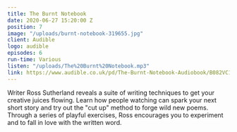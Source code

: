 ```yaml
---
title: The Burnt Notebook
date: 2020-06-27 15:20:00 Z
position: 7
image: "/uploads/burnt-notebook-319655.jpg"
client: Audible
logo: audible
episodes: 6
run-time: Various
listen: "/uploads/The%20Burnt%20Notebook.mp3"
link: https://www.audible.co.uk/pd/The-Burnt-Notebook-Audiobook/B082VC1ZGQ
---
```


Writer Ross Sutherland reveals a suite of writing techniques to get your creative juices flowing. Learn how people watching can spark your next short story and try out the "cut up" method to forge wild new poems. Through a series of playful exercises, Ross encourages you to experiment and to fall in love with the written word.